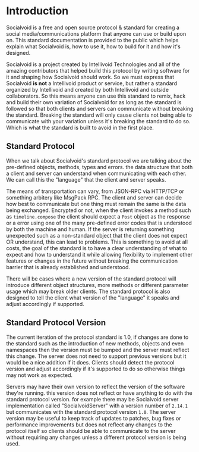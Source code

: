 # Introduction

Socialvoid is a free and open source protocol & standard
for creating a social media/communications platform that
anyone can use or build upon on. This standard documentation
is provided to the public which helps explain what Socialvoid
is, how to use it, how to build for it and how it's designed.

Socialvoid is a project created by Intellivoid Technologies
and all of the amazing contributors that helped build this
protocol by writing software for it and shaping how
Socialvoid should work. So we must express that Socialvoid
**is not** a Intellivoid product or service, but rather
a standard organized by Intellivoid and created by both
Intellivoid and outside collaborators. So this means
anyone can use this standard to remix, hack and build
their own variation of Socialvoid for as long as the standard
is followed so that both clients and servers can communicate
without breaking the standard. Breaking the standard will only
cause clients not being able to communicate with your
variation unless it's breaking the standard to do so. Which
is what the standard is built to avoid in the first place.

## Standard Protocol

When we talk about Socialvoid's standard protocol we are
talking about the pre-defined objects, methods, types and
errors. the data structure that both a client and server can
understand when communicating with each other. We can call this
the "language" that the client and server speaks.

The means of transportation can vary, from JSON-RPC via HTTP/TCP
or something arbitery like MsgPack RPC. The client and server
can decide how best to communicate but one thing must remain the
same is the data being exchanged. Encrypted or not, when the
client invokes a method such as `timeline.compose` the client
should expect a `Post` object as the response or a error using
one of the many pre-defined error codes that is understood by
both the machine and human. If the server is returning something
unexpected such as a non-standard object that the client does
not expect OR understand, this can lead to problems. This is
something to avoid at all costs, the goal of the standard
is to have a clear understanding of what to expect and how
to understand it while allowing flexibility to implement other
features or changes in the future without breaking the
communication barrier that is already established and understood.

There will be cases where a new version of the standard protocol
will introduce different object structures, more methods or
different parameter usage which may break older clients.
The standard protocol is also designed to tell the client what
version of the "language" it speaks and adjust accordingly if
supported.


## Standard Protocol Version

The current iteration of the protocol standard is 1.0, if changes
are done to the standard such as the introduction of new methods,
objects and even namespaces then the version must be bumped and
the server must reflect this change. The server does not need to
support previous versions but it would be a nice addition if it
does. Clients should detect the protocol version and adjust
accordingly if it's supported to do so otherwise things may
not work as expected.

Servers may have their own version to reflect the version of
the software they're running. this version does not reflect
or have anything to do with the standard protocol version. for
example there may be Socialvoid server implementation called
"SocialvoidServer" with a version number of `2.14.1` but
communicates with the standard protocol version `1.0`. The server
version may be useful to keep track of updates to patches,
bug fixes or performance improvements but does not reflect
any changes to the protocol itself so clients should be able
to communicate to the server without requiring any changes
unless a different protocol version is being used.